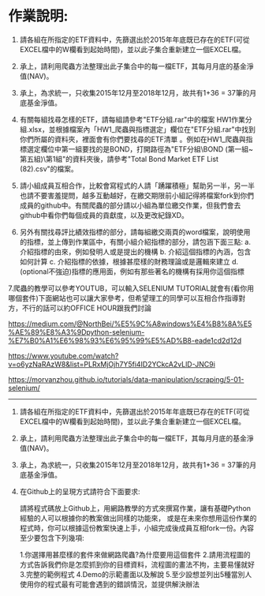 # 作業說明:
1. 請各組在所指定的ETF資料中，先篩選出於2015年年底既已存在的ETF(可從EXCEL檔中的W欄看到起始時間)，並以此子集合重新建立一個EXCEL檔。

2. 承上，請利用爬蟲方法整理出此子集合中的每一檔ETF，其每月月底的基金淨值(NAV)。

3. 承上，為求統一，只收集2015年12月至2018年12月，故共有1+36 = 37筆的月底基金淨值。

4. 有關每組找尋怎樣的ETF，請每組請參考"ETF分組.rar"中的檔案 HW1作業分組.xlsx，並根據檔案內「HW1_爬蟲與指標選定」欄位在"ETF分組.rar"中找到你們所屬的資料夾，裡面會有你們要找尋的ETF清單 。例如在HW1_爬蟲與指標選定欄位中第一組要找的是BOND，打開路徑為"ETF分組\BOND (第一組~第五組)\第1組"的資料夾後，請參考"Total Bond Market ETF List (82).csv"的檔案。

5. 請小組成員互相合作，比較會寫程式的人請「踴躍積極」幫助另一半，另一半也請不要害羞提問，越多互動越好，在繳交期限前小組記得將檔案fork到你們成員的github中。有關爬蟲的部分請以小組為單位繳交作業，但我們會去github中看你們每個成員的貢獻度，以及更改紀錄XD。

6. 另外有關找尋評比績效指標的部分，請每組繳交兩頁的word檔案，說明使用的指標，並上傳到作業區中，有關小組介紹指標的部分，請包涵下面三點:
a. 介紹指標的由來，例如發明人或是提出的機構
b. 介紹這個指標的內涵，包含如何計算
c. 介紹指標的依據，根據甚麼樣的財務理論或是邏輯來建立
d. (optional不強迫)指標的應用面，例如有那些著名的機構有採用你這個指標

7.爬蟲的教學可以參考YOUTUB，可以輸入SELENIUM TUTORIAL就會有(看你用哪個套件)下面網站也可以讓大家參考，但希望理工的同學可以互相合作指導對方，不行的話可以約OFFICE HOUR跟我們討論

https://medium.com/@NorthBei/%E5%9C%A8windows%E4%B8%8A%E5%AE%89%E8%A3%9Dpython-selenium-%E7%B0%A1%E6%98%93%E6%95%99%E5%AD%B8-eade1cd2d12d

https://www.youtube.com/watch?v=o6yzNaRAzW8&list=PLRxMjOjh7Y5fi4ID2YCkcA2vLlD-JNC9i

https://morvanzhou.github.io/tutorials/data-manipulation/scraping/5-01-selenium/
 
-----

1. 請各組在所指定的ETF資料中，先篩選出於2015年年底既已存在的ETF(可從EXCEL檔中的W欄看到起始時間)，並以此子集合重新建立一個EXCEL檔。

2. 承上，請利用爬蟲方法整理出此子集合中的每一檔ETF，其每月月底的基金淨值(NAV)。

3. 承上，為求統一，只收集2015年12月至2018年12月，故共有1+36 = 37筆的月底基金淨值。

4. 在Github上的呈現方式請符合下面要求:

	請將程式碼放上Github上，用網路教學的方式來撰寫作業，讓有基礎Python經驗的人可以根據你的教案做出同樣的功能來，
	或是在未來你想用這份作業的程式時，你可以根據這份教案快速上手，小組完成後成員互相fork一份。內容至少要包含下列幾項:

	1.你選擇用甚麼樣的套件來做網路爬蟲?為什麼要用這個套件
	2.請用流程圖的方式告訴我們你是怎麼抓到你的目標資料，流程圖的畫法不拘，主要易懂就好
	3.完整的範例程式
	4.Demo的示範畫面以及解說
	5.至少設想並列出5種當別人使用你的程式最有可能會遇到的錯誤情況，並提供解決辦法
